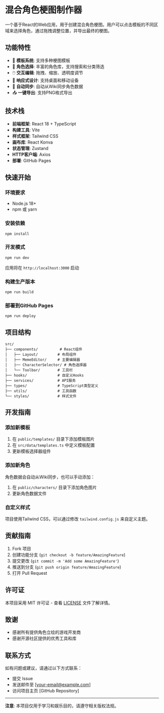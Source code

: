 # 混合角色梗图制作器

一个基于React的Web应用，用于创建混合角色梗图。用户可以点击模板的不同区域来选择角色，通过拖拽调整位置，并导出最终的梗图。

## 功能特性

- 🎨 **模板系统**: 支持多种梗图模板
- 👥 **角色选择**: 丰富的角色库，支持搜索和分类筛选
- 🖱️ **交互编辑**: 拖拽、缩放、透明度调节
- 📱 **响应式设计**: 支持桌面和移动设备
- 💾 **自动同步**: 自动从Wiki同步角色数据
- 📤 **一键导出**: 支持PNG格式导出

## 技术栈

- **前端框架**: React 18 + TypeScript
- **构建工具**: Vite
- **样式框架**: Tailwind CSS
- **画布库**: React Konva
- **状态管理**: Zustand
- **HTTP客户端**: Axios
- **部署**: GitHub Pages

## 快速开始

### 环境要求

- Node.js 18+
- npm 或 yarn

### 安装依赖

```bash
npm install
```

### 开发模式

```bash
npm run dev
```

应用将在 `http://localhost:3000` 启动

### 构建生产版本

```bash
npm run build
```

### 部署到GitHub Pages

```bash
npm run deploy
```

## 项目结构

```
src/
├── components/          # React组件
│   ├── Layout/         # 布局组件
│   ├── MemeEditor/     # 主要编辑器
│   ├── CharacterSelector/ # 角色选择器
│   └── Toolbar/        # 工具栏
├── hooks/              # 自定义Hooks
├── services/           # API服务
├── types/              # TypeScript类型定义
├── utils/              # 工具函数
└── styles/             # 样式文件
```

## 开发指南

### 添加新模板

1. 在 `public/templates/` 目录下添加模板图片
2. 在 `src/data/templates.ts` 中定义模板配置
3. 更新模板选择器组件

### 添加新角色

角色数据会自动从Wiki同步，也可以手动添加：

1. 在 `public/characters/` 目录下添加角色图片
2. 更新角色数据文件

### 自定义样式

项目使用Tailwind CSS，可以通过修改 `tailwind.config.js` 来自定义主题。

## 贡献指南

1. Fork 项目
2. 创建功能分支 (`git checkout -b feature/AmazingFeature`)
3. 提交更改 (`git commit -m 'Add some AmazingFeature'`)
4. 推送到分支 (`git push origin feature/AmazingFeature`)
5. 打开 Pull Request

## 许可证

本项目采用 MIT 许可证 - 查看 [LICENSE](LICENSE) 文件了解详情。

## 致谢

- 感谢所有提供角色立绘的游戏开发商
- 感谢开源社区提供的优秀工具和库

## 联系方式

如有问题或建议，请通过以下方式联系：

- 提交 Issue
- 发送邮件至 [your-email@example.com]
- 访问项目主页 [GitHub Repository]

---

**注意**: 本项目仅用于学习和娱乐目的，请遵守相关版权法规。 